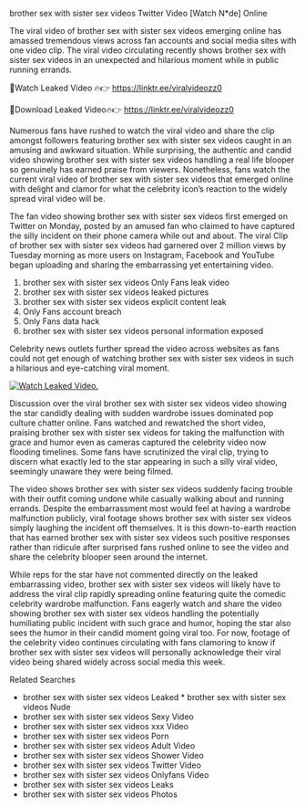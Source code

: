 ﻿brother sex with sister sex videos Twitter Video [Watch N*de] Online

The viral video of ﻿brother sex with sister sex videos emerging online has amassed tremendous views across fan accounts and social media sites with one video clip. The viral video circulating recently shows ﻿brother sex with sister sex videos in an unexpected and hilarious moment while in public running errands. 

🔴Watch Leaked Video 🔥👉  https://linktr.ee/viralvideozz0 

🔴Download Leaked Video🔥👉  https://linktr.ee/viralvideozz0 

Numerous fans have rushed to watch the viral video and share the clip amongst followers featuring ﻿brother sex with sister sex videos caught in an amusing and awkward situation. While surprising, the authentic and candid video showing ﻿brother sex with sister sex videos handling a real life blooper so genuinely has earned praise from viewers. Nonetheless, fans watch the current viral video of ﻿brother sex with sister sex videos that emerged online with delight and clamor for what the celebrity icon’s reaction to the widely spread viral video will be.

The fan video showing ﻿brother sex with sister sex videos first emerged on Twitter on Monday, posted by an amused fan who claimed to have captured the silly incident on their phone camera while out and about. The viral Clip of ﻿brother sex with sister sex videos had garnered over 2 million views by Tuesday morning as more users on Instagram, Facebook and YouTube began uploading and sharing the embarrassing yet entertaining video. 

1. ﻿brother sex with sister sex videos Only Fans leak video
2. ﻿brother sex with sister sex videos leaked pictures
3. ﻿brother sex with sister sex videos explicit content leak
4. Only Fans account breach
5. Only Fans data hack
6. ﻿brother sex with sister sex videos personal information exposed

Celebrity news outlets further spread the video across websites as fans could not get enough of watching ﻿brother sex with sister sex videos in such a hilarious and eye-catching viral moment. 

[![Watch Leaked Video.](https://miro.medium.com/v2/resize:fit:828/format:webp/1*cilzJN44JGOrTw9NJCrNHA.gif "Watch Leaked Video")](https://linktr.ee/viralvideozz0)

Discussion over the viral ﻿brother sex with sister sex videos video showing the star candidly dealing with sudden wardrobe issues dominated pop culture chatter online. Fans watched and rewatched the short video, praising ﻿brother sex with sister sex videos for taking the malfunction with grace and humor even as cameras captured the celebrity video now flooding timelines. Some fans have scrutinized the viral clip, trying to discern what exactly led to the star appearing in such a silly viral video, seemingly unaware they were being filmed.

The video shows ﻿brother sex with sister sex videos suddenly facing trouble with their outfit coming undone while casually walking about and running errands. Despite the embarrassment most would feel at having a wardrobe malfunction publicly, viral footage shows ﻿brother sex with sister sex videos simply laughing the incident off themselves. It is this down-to-earth reaction that has earned ﻿brother sex with sister sex videos such positive responses rather than ridicule after surprised fans rushed online to see the video and share the celebrity blooper seen around the internet.  

While reps for the star have not commented directly on the leaked embarrassing video, ﻿brother sex with sister sex videos will likely have to address the viral clip rapidly spreading online featuring quite the comedic celebrity wardrobe malfunction. Fans eagerly watch and share the video showing ﻿brother sex with sister sex videos handling the potentially humiliating public incident with such grace and humor, hoping the star also sees the humor in their candid moment going viral too. For now, footage of the celebrity video continues circulating with fans clamoring to know if ﻿brother sex with sister sex videos will personally acknowledge their viral video being shared widely across social media this week.

Related Searches
* ﻿brother sex with sister sex videos Leaked
﻿* brother sex with sister sex videos Nude
* ﻿brother sex with sister sex videos Sexy Video
* ﻿brother sex with sister sex videos xxx Video
* ﻿brother sex with sister sex videos Porn
* ﻿brother sex with sister sex videos Adult Video
* ﻿brother sex with sister sex videos Shower Video
* ﻿brother sex with sister sex videos Twitter Video
* ﻿brother sex with sister sex videos Onlyfans Video
* ﻿brother sex with sister sex videos Leaks
* ﻿brother sex with sister sex videos Photos